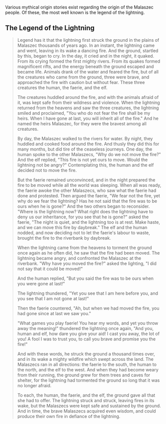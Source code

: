 Various mythical origin stories exist regarding the origin of the
Malaszec people. Of these, the most well known is the legend of the
lightning.

## The Legend of the Lightning

> Legend has it that the lightning first struck the ground in the plains
> of Malaszec thousands of years ago. In an instant, the lightning came
> and went, leaving in its wake a dancing fire. And the ground, startled
> by this, began to cry. In the day, it cried and in the night, it
> quaked. From its crying formed the first mighty rivers. From its
> quakes formed magnificent rifts, and the energy beneath the ground
> escaped and became life. Animals drank of the water and feared the
> fire, but of all the creatures who came from the ground, three were
> brave, and approached the fire with caution but without fear. These
> three creatures the human, the faerie, and the elf.
>
> The creatures huddled around the fire, and with the animals afraid of
> it, was kept safe from their wildness and violence. When the lightning
> returned from the heavens and saw the three creatures, the lightning
> smiled and proclaimed, "You who do not fear the fire shall be my
> heirs. When I have gone at last, you will inherit all of the fire."
> And he named the heirs Malaszec, for they were the bravest among all
> creatures.
>
> By day, the Malaszec walked to the rivers for water. By night, they
> huddled and cooked food around the fire. And thusly they did this for
> many months, but did tire of the ceaseless journeys. One day, the
> human spoke to the other Malaszecs, "Why do we not move the fire?" And
> the elf replied, "This fire is not yet ours to move. Would the
> lightning not be angry?" Contemplating this, the human and the elf
> decided not to move the fire.
>
> But the faerie remained unconvinced, and in the night prepared the
> fire to be moved while all the world was sleeping. When all was ready,
> the faerie awoke the other Malaszecs, who saw what the faerie had done
> and protested. Then argued the faerie, "We fear not the fire, yet why
> do we fear the lightning? Has he not said that the fire was to be ours
> when he is gone?" And the two others began to reconsider. "Where is
> the lightning now? What right does the lightning have to deny us our
> inheritance, for you see that he is gone?" asked the faerie, "The
> night is quiet, and the lightning too is at rest. Make haste, and we
> can move this fire by daybreak." The elf and the human nodded, and now
> deciding not to let the faerie's labour to waste, brought the fire to
> the riverbank by daybreak.
>
> When the lightning came from the heavens to torment the ground once
> again as he often did, he saw that the fire had been moved. The
> lightning became angry, and confronted the Malaszec at the riverbank.
> "Why have you moved the fire?" asked the lighting, "I did not say that
> it could be moved!"
>
> And the human replied, "But you said the fire was to be ours when you
> were gone at last!"
>
> The lightning thundered, "Yet you see that I am here before you, and
> you see that I am not gone at last!"
>
> Then the faerie countered, "Ah, but when we had moved the fire, you
> had gone since at last we saw you."
>
> "What games you play faerie! You hear my words, and yet you throw away
> the meaning!" thundered the lightning once again, "And you, human and
> elf, how dare you give your aid! I cast you away, the lot of you! A
> fool I was to trust you, to call you brave and promise you the fire!"
>
> And with these words, he struck the ground a thousand times over, and
> in its wake a mighty wildfire which swept across the land. The
> Malaszecs ran in all directions: the faerie to the south, the human to
> the north, and the elf to the west. And when they had become weary
> from their running, the ground grew for them trees and caves for
> shelter, for the lightning had tormented the ground so long that it
> was no longer afraid.
>
> To each, the human, the faerie, and the elf, the ground gave all that
> she had to offer. The lightning struck and struck, leaving fires in
> its wake, but the Malaszecs were kept safe and sustained by the
> ground. And in time, the brave Malaszecs acquired even wisdom, and
> could produce their own fire in defiance of the lightning.